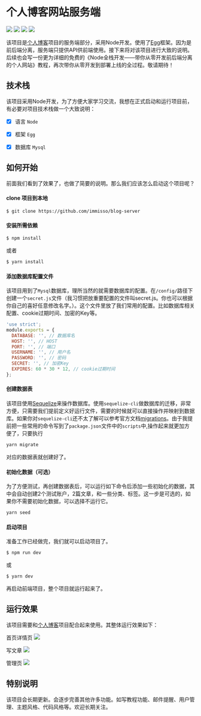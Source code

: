 # 个人博客网站服务端
![](https://img.shields.io/badge/Egg-%5E2.15.1-brightgreen)
![](https://img.shields.io/badge/mysql2-%5E2.1.0-brightgreen)
![](https://img.shields.io/badge/egg--sequelize-%5E5.2.1-brightgreen)
![](https://img.shields.io/badge/sequelize--cli-%5E5.5.1-brightgreen)

该项目是[个人博客](https://github.com/immisso/blog-web)项目的服务端部分，采用Node开发。使用了[Egg](https://eggjs.org/zh-cn/)框架。因为是前后端分离，服务端只提供API供前端使用。接下来将对该项目进行大致的说明。后续也会写一份更为详细的免费的《Node全栈开发——带你从零开发前后端分离的个人网站》教程，再次带你从零开发到部署上线的全过程。敬请期待！

## 技术栈
该项目采用Node开发，为了方便大家学习交流，我想在正式启动和运行项目前，有必要对项目技术栈做一个大致说明：

- [x] 语言 `Node`
- [x] 框架 `Egg`
- [x] 数据库 `Mysql`


## 如何开始
前面我们看到了效果了，也做了简要的说明。那么我们应该怎么启动这个项目呢？

#### clone 项目到本地

```git
$ git clone https://github.com/immisso/blog-server
```

#### 安装所需依赖

```bash
$ npm install
```
或者
```bash
$ yarn install
```

#### 添加数据库配置文件
该项目用到了`Mysql`数据库，理所当然的就需要数据库的配置。在`/config/`路径下创建一个`secret.js`文件（我习惯把放重要配置的文件叫secret.js。你也可以根据你自己的喜好任意修改名字。）。这个文件里放了我们常用的配置。比如数据库相关配置、cookie过期时间、加密的Key等。
```javascript
'use strict';
module.exports = {
  DATABASE: '', // 数据库名
  HOST: '', // HOST
  PORT: '', // 端口
  USERNAME: '', // 用户名
  PASSWORD: '', // 密码
  SECRET: '', // 加密Key
  EXPIRES: 60 * 30 * 12, // cookie过期时间
};
```

#### 创建数据表
该项目使用[Sequelize](https://sequelize.org/v5/)来操作数据库。使用`sequelize-cli`做数据库的迁移，非常方便，只需要我们提前定义好运行文件，需要的时候就可以直接操作并映射到数据库。如果你对`sequelize-cli`还不太了解可以参考官方文档[migrations](https://sequelize.org/v5/manual/migrations.html)。由于我提前把一些常用的命令写到了`package.json`文件中的`scripts`中,操作起来就更加方便了，只要执行

```bash
yarn migrate
```
对应的数据表就创建好了。

#### 初始化数据（可选）
为了方便测试，再创建数据表后，可以运行如下命令后添加一些初始化的数据，其中会自动创建2个测试账户，2篇文章，和一些分类、标签。这一步是可选的，如果你不需要初始化数据，可以选择不运行它。

```bash
yarn seed
```

#### 启动项目
准备工作已经做完，我们就可以启动项目了。

```bash
$ npm run dev
```
或
```bash
$ yarn dev
```
再启动前端项目，整个项目就运行起来了。

## 运行效果

该项目需要和[个人博客](https://github.com/immisso/blog-web)项目配合起来使用。其整体运行效果如下：

首页详情页
![](https://github.com/immisso/blog-web/blob/feature/public/images/%E9%A6%96%E9%A1%B5%E8%AF%A6%E6%83%85%E9%A1%B5001.gif)

写文章
![](https://github.com/immisso/blog-web/blob/feature/public/images/%E7%BC%96%E8%BE%91%E5%99%A8%E9%A1%B5%E9%9D%A2002.gif)

管理页
![](https://github.com/immisso/blog-web/blob/feature/public/images/%E7%AE%A1%E7%90%86%E9%A1%B5003.gif)


## 特别说明
该项目会长期更新。会逐步完善其他许多功能。如写教程功能、邮件提醒、用户管理、主题风格、代码风格等。欢迎长期关注。

